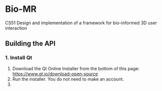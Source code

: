 # Bio-MR
CS51 Design and implementation of a framework for bio-informed 3D user interaction

## Building the API
### 1. Install Qt
1. Download the Qt Online Installer from the bottom of this page: https://www.qt.io/download-open-source
2. Run the installer. You do not need to make an account.
3. 
